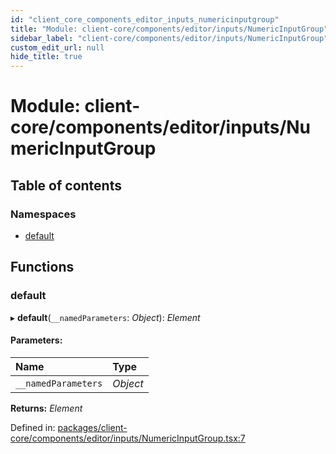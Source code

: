 ```yaml
---
id: "client_core_components_editor_inputs_numericinputgroup"
title: "Module: client-core/components/editor/inputs/NumericInputGroup"
sidebar_label: "client-core/components/editor/inputs/NumericInputGroup"
custom_edit_url: null
hide_title: true
---
```


# Module: client-core/components/editor/inputs/NumericInputGroup

## Table of contents

### Namespaces

- [default](client_core_components_editor_inputs_numericinputgroup.default.md)

## Functions

### default

▸ **default**(`__namedParameters`: *Object*): *Element*

#### Parameters:

Name | Type |
:------ | :------ |
`__namedParameters` | *Object* |

**Returns:** *Element*

Defined in: [packages/client-core/components/editor/inputs/NumericInputGroup.tsx:7](https://github.com/xr3ngine/xr3ngine/blob/5c3dcaef1/packages/client-core/components/editor/inputs/NumericInputGroup.tsx#L7)
